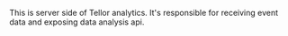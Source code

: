 This is server side of Tellor analytics.
It's responsible for receiving event data and exposing data analysis api.